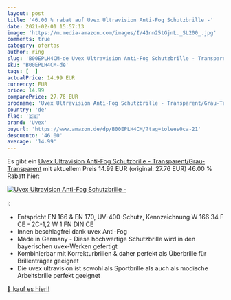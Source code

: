 ```yaml
---
layout: post
title: '46.00 % rabat auf Uvex Ultravision Anti-Fog Schutzbrille -'
date: 2021-02-01 15:57:13
image: 'https://m.media-amazon.com/images/I/41nn25tGjnL._SL200_.jpg'
comments: true
category: ofertas
author: ring
slug: 'B00EPLH4CM-de Uvex Ultravision Anti-Fog Schutzbrille - Transparent/Grau-...'
sku: 'B00EPLH4CM-de'
tags: [  ]
actualPrice: 14.99 EUR
currency: EUR
price: 14.99
comparePrice: 27.76 EUR
prodname: 'Uvex Ultravision Anti-Fog Schutzbrille - Transparent/Grau-Transparent'
country: 'de'
flag: '🇩🇪'
brand: 'Uvex'
buyurl: 'https://www.amazon.de/dp/B00EPLH4CM/?tag=tolees0ca-21'
descuento: '46.00'
average: '14.99'
---
```


Es gibt ein [Uvex Ultravision Anti-Fog Schutzbrille - Transparent/Grau-Transparent](https://www.amazon.de/dp/B00EPLH4CM/?tag=tolees0ca-21) mit aktuellem Preis 14.99 EUR (original: 27.76 EUR) 46.00 % Rabatt hier:

[![Uvex Ultravision Anti-Fog Schutzbrille -](https://m.media-amazon.com/images/I/41nn25tGjnL._SL200_.jpg)](https://www.amazon.de/dp/B00EPLH4CM/?tag=tolees0ca-21)

ℹ️:

- Entspricht EN 166 & EN 170, UV-400-Schutz, Kennzeichnung W 166 34 F CE - 2C-1,2 W 1 FN DIN CE
- Innen beschlagfrei dank uvex Anti-Fog
- Made in Germany - Diese hochwertige Schutzbrille wird in den bayerischen uvex-Werken gefertigt
- Kombinierbar mit Korrekturbrillen & daher perfekt als Überbrille für Brillenträger geeignet
- Die uvex ultravision ist sowohl als Sportbrille als auch als modische Arbeitsbrille perfekt geeignet

[🛒 kauf es hier!!](https://www.amazon.de/dp/B00EPLH4CM/?tag=tolees0ca-21)
